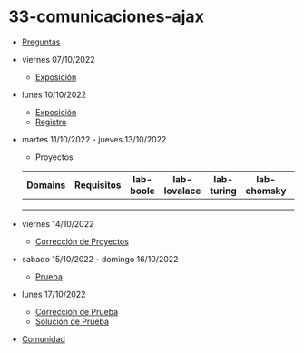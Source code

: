 # 33-comunicaciones-ajax

- [Preguntas](https://escuela.it/cursos/curso-recurrencia-desarrollo-software/clase/patron)
- viernes 07/10/2022
  - [Exposición](https://escuela.it/cursos/curso-recurrencia-desarrollo-software/clase/patron)
- lunes 10/10/2022
  - [Exposición](https://escuela.it/cursos/curso-recurrencia-desarrollo-software/clase/patron)
  - [Registro](https://forms.gle/pA2QvsW32P4KtTD77)
- martes 11/10/2022 - jueves 13/10/2022
  - Proyectos
  
  |Domains|Requisitos|lab-boole|lab-lovalace|lab-turing|lab-chomsky|lab-bernersLee|
  |-------|----------|---------|------------|----------|-----------|--------------|
  |       |          |         |            |          |           |              |
  |       |          |         |            |          |           |              |
  |       |          |         |            |          |           |              |
- viernes 14/10/2022
  - [Corrección de Proyectos](https://escuela.it/cursos/curso-recurrencia-desarrollo-software/clase/patron)
- sabado 15/10/2022 - domingo 16/10/2022
  - [Prueba](https://forms.gle/hB9UJoN2PYiexctH8)
- lunes 17/10/2022
  - [Corrección de Prueba](https://escuela.it/cursos/curso-recurrencia-desarrollo-software/clase/patron)
  - [Solución de Prueba](https://docs.google.com/spreadsheets/d/1Uwtqa5VdD5wK2X7eLgkS6_th16aPnsW8pa5Ft2TyLPo/edit#gid=0)
- [Comunidad](https://app.slack.com/client/T02S3KYD464/C02TPS79PRU)